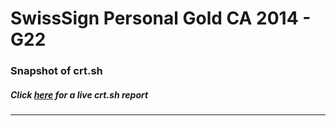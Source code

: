 # SwissSign Personal Gold CA 2014 - G22
### Snapshot of crt.sh
##### Click [here](https://crt.sh/?q=6A1190BBB7CF20FA9331D2FD385444FCD027181F0E488D5EDA5C67EC567A0392) for a live crt.sh report

---
